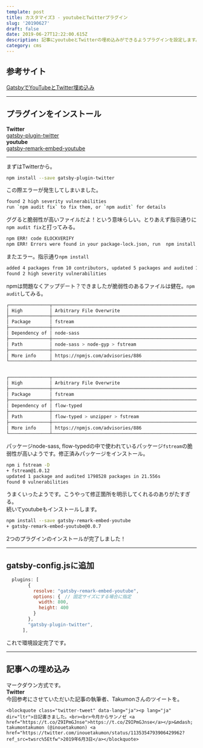 ```yaml
---
template: post
title: カスタマイズ3 - youtubeとTwitterプラグイン
slug: '20190627'
draft: false
date: 2019-06-27T12:22:00.615Z
description: 記事にyoutubeとTwitterの埋め込みができるようプラグインを設定します。
category: cms
---
```

## 参考サイト
[GatsbyでYouTubeとTwitter埋め込み](https://takumon.com/2018/10/07/)

***

## プラグインをインストール
**Twitter**  
[gatsby-plugin-twitter](https://www.gatsbyjs.org/packages/gatsby-plugin-twitter/?=twitter)  
**youtube**  
[gatsby-remark-embed-youtube](https://www.gatsbyjs.org/packages/gatsby-remark-embed-youtube/?=youtube%20embd)  
***
まずはTwitterから。
```bash
npm install --save gatsby-plugin-twitter
```
この際エラーが発生してしまいました。  
```bash
found 2 high severity vulnerabilities
run `npm audit fix` to fix them, or `npm audit` for details
```
ググると脆弱性が高いファイルだよ！という意味らしい。とりあえず指示通りに`npm audit fix`と打ってみる。
```bash
npm ERR! code ELOCKVERIFY
npm ERR! Errors were found in your package-lock.json, run  npm install  to fix them.
```
またエラー。指示通り`npm install`
```bash
added 4 packages from 10 contributors, updated 5 packages and audited 1798508 packages in 23.853s
found 2 high severity vulnerabilities
```
npmは問題なくアップデート？できましたが脆弱性のあるファイルは健在。`npm audit`してみる。
```bash
┌───────────────┬──────────────────────────────────────────────────────────────┐
│ High          │ Arbitrary File Overwrite                                     │
├───────────────┼──────────────────────────────────────────────────────────────┤
│ Package       │ fstream                                                      │
├───────────────┼──────────────────────────────────────────────────────────────┤
│ Dependency of │ node-sass                                                    │
├───────────────┼──────────────────────────────────────────────────────────────┤
│ Path          │ node-sass > node-gyp > fstream                               │
├───────────────┼──────────────────────────────────────────────────────────────┤
│ More info     │ https://npmjs.com/advisories/886                             │
└───────────────┴──────────────────────────────────────────────────────────────┘


┌───────────────┬──────────────────────────────────────────────────────────────┐
│ High          │ Arbitrary File Overwrite                                     │
├───────────────┼──────────────────────────────────────────────────────────────┤
│ Package       │ fstream                                                      │
├───────────────┼──────────────────────────────────────────────────────────────┤
│ Dependency of │ flow-typed                                                   │
├───────────────┼──────────────────────────────────────────────────────────────┤
│ Path          │ flow-typed > unzipper > fstream                              │
├───────────────┼──────────────────────────────────────────────────────────────┤
│ More info     │ https://npmjs.com/advisories/886                             │
└───────────────┴──────────────────────────────────────────────────────────────┘
```
パッケージnode-sass, flow-typedの中で使われているパッケージ`fstream`の脆弱性が高いようです。修正済みパッケージをインストール。
```bash
npm i fstream -D
+ fstream@1.0.12
updated 1 package and audited 1798528 packages in 21.556s
found 0 vulnerabilities
```
うまくいったようです。こうやって修正箇所を明示してくれるのありがたすぎる。  
続いてyoutubeもインストールします。  
```bash
npm install --save gatsby-remark-embed-youtube
+ gatsby-remark-embed-youtube@0.0.7
```
2つのプラグインのインストールが完了しました！
***
## gatsby-config.jsに追加
```javascript
  plugins: [
        {
          resolve: "gatsby-remark-embed-youtube",
          options: {　// 固定サイズにする場合に指定
            width: 800,
            height: 400
          }
        },
        "gatsby-plugin-twitter",
      ],
```
これで環境設定完了です。

***
## 記事への埋め込み
マークダウン方式です。  
**Twitter**  
今回参考にさせていただいた記事の執筆者、Takumonさんのツイートを。  
```
<blockquote class="twitter-tweet" data-lang="ja"><p lang="ja" dir="ltr">日記書きました。<br><br>今月からサンノゼ <a href="https://t.co/Z9IPmGJnse">https://t.co/Z9IPmGJnse</a></p>&mdash; takumontakumon (@inouetakumon) <a href="https://twitter.com/inouetakumon/status/1135354793906429962?ref_src=twsrc%5Etfw">2019年6月3日</a></blockquote>
```



 


